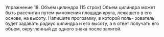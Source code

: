 Упражнение 18. Объем цилиндра
(15 строк)
Объем цилиндра может быть рассчитан путем умножения площади круга,
лежащего в его основе, на высоту. Напишите программу, в которой поль-
зователь будет задавать радиус цилиндра и его высоту, а в ответ получать
его объем, округленный до одного знака после запятой.